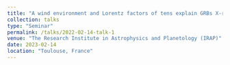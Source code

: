 ```yaml
---
title: "A wind environment and Lorentz factors of tens explain GRBs X-ray plateau phase"
collection: talks
type: "Seminar"
permalink: /talks/2022-02-14-talk-1
venue: "The Research Institute in Astrophysics and Planetology (IRAP)"
date: 2023-02-14
location: "Toulouse, France"
---
```

